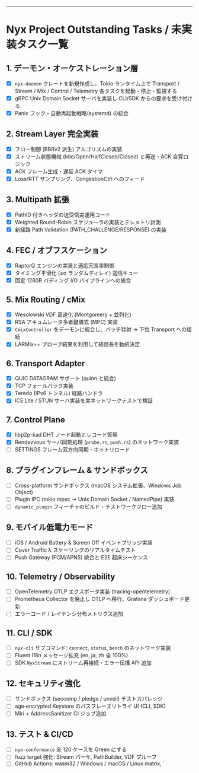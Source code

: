 ---
# Nyx Project Outstanding Tasks / 未実装タスク一覧

## 1. デーモン・オーケストレーション層
- [x] `nyx-daemon` クレートを新規作成し、Tokio ランタイム上で Transport / Stream / Mix / Control / Telemetry 各タスクを起動・停止・監視する
- [x] gRPC Unix Domain Socket サーバを実装し CLI/SDK からの要求を受け付ける
- [x] Panic フック・自動再起動戦略(systemd) の統合

## 2. Stream Layer 完全実装
- [x] フロー制御 (BBRv2 派⽣) アルゴリズムの実装
- [x] ストリーム状態機械 (Idle/Open/HalfClosed/Closed) と再送・ACK 合算ロジック
- [x] ACK フレーム生成・遅延 ACK タイマ
- [x] Loss/RTT サンプリング、CongestionCtrl へのフィード

## 3. Multipath 拡張
- [x] PathID 付きヘッダの送受信実運用コード
- [x] Weighted Round-Robin スケジューラの実装とテレメトリ計測
- [x] 新経路 Path Validation (PATH_CHALLENGE/RESPONSE) の実装

## 4. FEC / オブフスケーション
- [x] RaptorQ エンジンの実装と適応冗長率制御
- [x] タイミング平滑化 (±σ ランダムディレイ) 送信キュー
- [x] 固定 1280B パディング I/O パイプラインへの統合

## 5. Mix Routing / cMix
- [x] Wesolowski VDF 高速化 (Montgomery + 並列化)
- [x] RSA アキュムレータ多者鍵儀式 (MPC) 実装
- [x] `CmixController` をデーモンに統合し、バッチ発射 → 下位 Transport への接続
- [x] LARMix++ プローブ結果を利用して経路長を動的決定

## 6. Transport Adapter
- [x] QUIC DATAGRAM サポート (quinn と統合)
- [x] TCP フォールバック実装
- [x] Teredo (IPv6 トンネル) 経路ハンドラ
- [x] ICE Lite / STUN サーバ実装を実ネットワークテストで検証

## 7. Control Plane
- [x] libp2p-kad DHT ノード起動とレコード管理
- [x] Rendezvous サーバ同期処理 (`probe.rs`, `push.rs`) のネットワーク実装
- [ ] SETTINGS フレーム双方向同期・ホットリロード

## 8. プラグインフレーム & サンドボックス
- [ ] Cross-platform サンドボックス (macOS システム拡張、Windows Job Object)
- [ ] Plugin IPC (tokio mpsc → Unix Domain Socket / NamedPipe) 実装
- [ ] `dynamic_plugin` フィーチャのビルド・テストワークフロー追加

## 9. モバイル低電力モード
- [ ] iOS / Android Battery & Screen Off イベントブリッジ実装
- [ ] Cover Traffic λ スケーリングのリアルタイムテスト
- [ ] Push Gateway (FCM/APNS) 統合と E2E 起床シーケンス

## 10. Telemetry / Observability
- [ ] OpenTelemetry OTLP エクスポータ実装 (tracing-opentelemetry)
- [ ] Prometheus Collector を廃止し OTLP へ移行、Grafana ダッシュボード更新
- [ ] エラーコード / レイテンシ分布メトリクス追加

## 11. CLI / SDK
- [ ] `nyx-cli` サブコマンド: `connect`, `status`, `bench` のネットワーク実装
- [ ] Fluent i18n メッセージ拡充 (en, ja, zh 全 100%)
- [ ] SDK `NyxStream` にストリーム再接続・エラー伝播 API 追加

## 12. セキュリティ強化
- [ ] サンドボックス (seccomp / pledge / unveil) テストカバレッジ
- [ ] age‐encrypted Keystore のパスフレーズリトライ UI (CLI, SDK)
- [ ] Miri + AddressSanitizer CI ジョブ追加

## 13. テスト & CI/CD
- [ ] `nyx-conformance` 全 120 ケースを Green にする
- [ ] fuzz target 強化: Stream パーサ, PathBuilder, VDF プルーフ
- [ ] GitHub Actions: wasm32 / Windows / macOS / Linux matrix, `